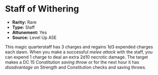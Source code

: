 
# Staff of Withering

* **Rarity:** Rare
* **Type:** Staff
* **Attunement:** Yes
* **Source:** Level Up A5E


This magic quarterstaff has 3 charges and regains 1d3 expended charges each dawn. When you make a successful _melee attack_  with the staff, you can expend 1 charge to deal an extra 2d10 necrotic damage. The target makes a DC 15 Constitution _saving throw_  or for the next hour it has _disadvantage_  on Strength and Constitution checks and saving throws.

